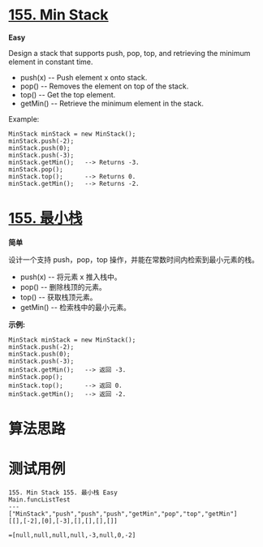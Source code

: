# [155. Min Stack][enTitle]

**Easy**

Design a stack that supports push, pop, top, and retrieving the minimum element in constant time.

-  push(x) -- Push element x onto stack.  
-  pop() -- Removes the element on top of the stack.  
-  top() -- Get the top element.  
-  getMin() -- Retrieve the minimum element in the stack. 



Example:

```
MinStack minStack = new MinStack();
minStack.push(-2);
minStack.push(0);
minStack.push(-3);
minStack.getMin();   --> Returns -3.
minStack.pop();
minStack.top();      --> Returns 0.
minStack.getMin();   --> Returns -2.

```


# [155. 最小栈][cnTitle]

**简单**

设计一个支持 push，pop，top 操作，并能在常数时间内检索到最小元素的栈。

- push(x) -- 将元素 x 推入栈中。 
- pop() -- 删除栈顶的元素。 
- top() -- 获取栈顶元素。 
- getMin() -- 检索栈中的最小元素。

**示例:** 

```
MinStack minStack = new MinStack();
minStack.push(-2);
minStack.push(0);
minStack.push(-3);
minStack.getMin();   --> 返回 -3.
minStack.pop();
minStack.top();      --> 返回 0.
minStack.getMin();   --> 返回 -2.

```


# 算法思路

# 测试用例
```
155. Min Stack 155. 最小栈 Easy
Main.funcListTest
---
["MinStack","push","push","push","getMin","pop","top","getMin"]
[[],[-2],[0],[-3],[],[],[],[]]

=[null,null,null,null,-3,null,0,-2]
```

[enTitle]: https://leetcode.com/problems/min-stack/
[cnTitle]: https://leetcode-cn.com/problems/min-stack/


